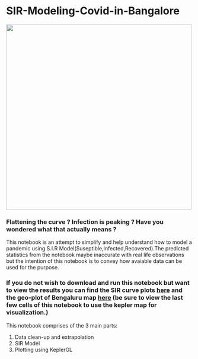 # SIR-Modeling-Covid-in-Bangalore

<img src="https://scx2.b-cdn.net/gfx/news/2020/socialdistan.gif" width="500" align="center">

### Flattening the curve ? Infection is peaking ? Have you wondered what that actually means ? 
This notebook is an attempt to simplify and help understand how to model a pandemic using S.I.R Model(Suseptible,Infected,Recovered).The predicted statistics from the notebook maybe inaccurate with real life observations but the intention of this notebook is to convey how avaiable data can be used for the purpose.


### If you do not wish to download and run this notebook but want to view the results you can find the SIR curve plots [here](https://pythonista7.github.io/plot) and the geo-plot of Bengaluru map [here](https://pythonista7.github.io/kepler_infection_map) (be sure to view the last few cells of this notebook to use the kepler map for visualization.)

This notebook comprises of the 3 main parts:
  1. Data clean-up and extrapolation
  2. SIR Model
  3. Plotting using KeplerGL
